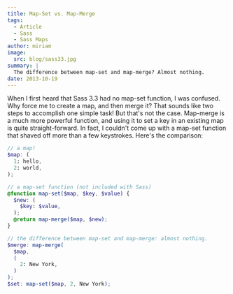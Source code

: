 ```yaml
---
title: Map-Set vs. Map-Merge
tags:
  - Article
  - Sass
  - Sass Maps
author: miriam
image:
  src: blog/sass33.jpg
summary: |
  The difference between map-set and map-merge? Almost nothing.
date: 2013-10-19
---
```


When I first heard that Sass 3.3 had no map-set function, I was
confused. Why force me to create a map, and then merge it? That sounds
like two steps to accomplish one simple task! But that's not the case.
Map-merge is a much more powerful function, and using it to set a key in
an existing map is quite straight-forward. In fact, I couldn't come up
with a map-set function that shaved off more than a few keystrokes.
Here's the comparison:

```scss
// a map!
$map: (
  1: hello,
  2: world,
);

// a map-set function (not included with Sass)
@function map-set($map, $key, $value) {
  $new: (
    $key: $value,
  );
  @return map-merge($map, $new);
}

// the difference between map-set and map-merge: almost nothing.
$merge: map-merge(
  $map,
  (
    2: New York,
  )
);
$set: map-set($map, 2, New York);
```
